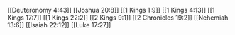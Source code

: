[[Deuteronomy 4:43]]
[[Joshua 20:8]]
[[1 Kings 1:9]]
[[1 Kings 4:13]]
[[1 Kings 17:7]]
[[1 Kings 22:2]]
[[2 Kings 9:1]]
[[2 Chronicles 19:2]]
[[Nehemiah 13:6]]
[[Isaiah 22:12]]
[[Luke 17:27]]

